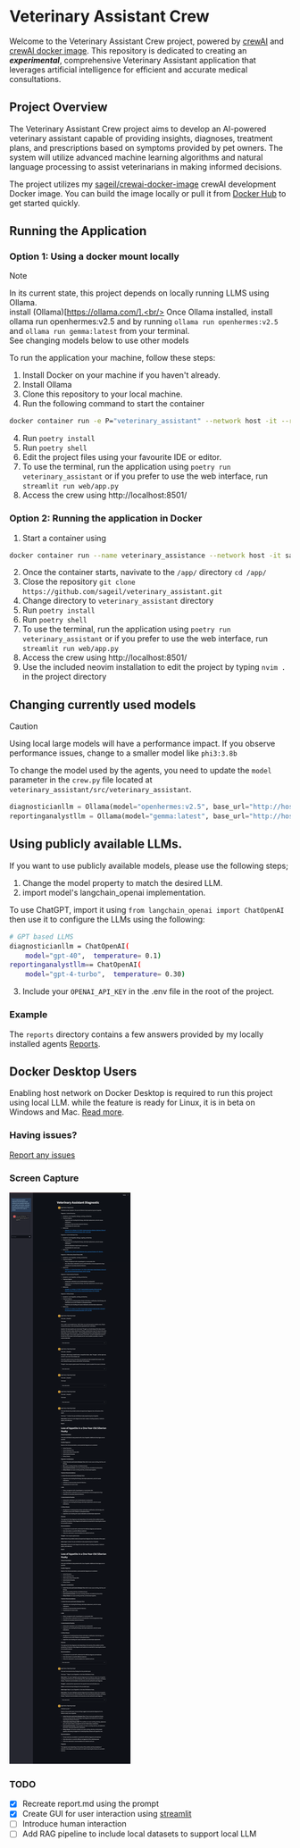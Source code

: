 # Veterinary Assistant Crew

Welcome to the Veterinary Assistant Crew project, powered by [crewAI](https://crewai.com) and [crewAI docker image](https://github.com/sageil/crewai-docker-image). This repository is dedicated to creating an ***experimental***, comprehensive Veterinary Assistant application that leverages artificial intelligence for efficient and accurate medical consultations.

## Project Overview
The Veterinary Assistant Crew project aims to develop an AI-powered veterinary assistant capable of providing insights, diagnoses, treatment plans, and prescriptions based on symptoms provided by pet owners. The system will utilize advanced machine learning algorithms and natural language processing to assist veterinarians in making informed decisions.

The project utilizes my [sageil/crewai-docker-image](https://github.com/sageil/crewai-docker-image) crewAI development Docker image. You can build the image locally or pull it from [Docker Hub](https://hub.docker.com/r/sageil/crewai/tags) to get started quickly.

## Running the Application

### Option 1: Using a docker mount locally 

> [!NOTE]  
> In its current state, this project depends on locally running LLMS using Ollama.<br/>
> install (Ollama)[https://ollama.com/].<br/>
> Once Ollama installed, install ollama run openhermes:v2.5 and  by running `ollama run openhermes:v2.5` and `ollama run gemma:latest` from your terminal.<br/>
> See changing models below to use other models<br/>

To run the application your machine, follow these steps:
1. Install Docker on your machine if you haven't already.
2. Install Ollama
2. Clone this repository to your local machine.
3. Run the following command to start the container
```bash
docker container run -e P="veterinary_assistant" --network host -it --rm --mount type=bind,source="$(pwd)",target=/app sageil/crewai:latest bash
```
4. Run `poetry install`
5. Run `poetry shell`
6. Edit the project files using your favourite IDE or editor.
7. To use the terminal, run the application using `poetry run veterinary_assistant` or if you prefer to use the web interface, run `streamlit run web/app.py`
8. Access the crew using http://localhost:8501/

### Option 2: Running the application in Docker

1. Start a container using 
```bash
docker container run --name veterinary_assistance --network host -it sageil/crewai:latest bash
```
2. Once the container starts, navivate to the `/app/` directory `cd /app/` 
3. Close the repository `git clone https://github.com/sageil/veterinary_assistant.git`
4. Change directory to `veterinary_assistant` directory 
5. Run `poetry install`
6. Run `poetry shell`
7. To use the terminal, run the application using `poetry run veterinary_assistant` or if you prefer to use the web interface, run `streamlit run web/app.py`
8. Access the crew using http://localhost:8501/
9. Use the included neovim installation to edit the project by typing `nvim .` in the project directory

## Changing currently used models

> [!CAUTION]
> Using local large models will have a performance impact.
> If you observe performance issues, change to a smaller model like `phi3:3.8b`

To change the model used by the agents, you need to update the `model` parameter in the `crew.py` file located at `veterinary_assistant/src/veterinary_assistant`.
```python
diagnosticianllm = Ollama(model="openhermes:v2.5", base_url="http://host.docker.internal:11434", temperature=0.1)
reportinganalystllm = Ollama(model="gemma:latest", base_url="http://host.docker.internal:11434", temperature=0.30)
```
## Using publicly available LLMs.
If you want to use publicly available models, please use the following steps;

1. Change the model property to match the desired LLM.
2. import model's langchain_openai implementation.

To use ChatGPT, import it using `from langchain_openai import ChatOpenAI` then use it to configure the LLMs using the following:
```bash
# GPT based LLMS
diagnosticianllm = ChatOpenAI(
    model="gpt-40",  temperature= 0.1)
reportinganalystllm== ChatOpenAI(
    model="gpt-4-turbo",  temperature= 0.30)
```
3. Include your `OPENAI_API_KEY` in the .env file in the root of the project.  
### Example 
The `reports` directory contains a few answers provided by my locally installed agents
[Reports](https://github.com/sageil/veterinary_assistant/tree/main/reports).

## Docker Desktop Users

Enabling host network on Docker Desktop is required to run this project using local LLM. 
while the feature is ready for Linux, it is in beta on Windows and Mac. [Read more](https://docs.docker.com/engine/network/tutorials/host/).

### Having issues?
[Report any issues](https://github.com/sageil/veterinary_assistant/issues)
### Screen Capture

![Browser](assets/Veterinary-Assistant-Diagnostic.png)

### TODO
- [X] Recreate report.md using the prompt
- [X] Create GUI for user interaction using [streamlit](https://streamlit.io/)
- [ ] Introduce human interaction
- [ ] Add RAG pipeline to include local datasets to support local LLM
